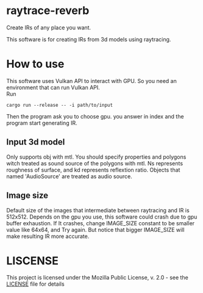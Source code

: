 # raytrace-reverb

Create IRs of any place you want.

This software is for creating IRs from 3d models using raytracing.

# How to use

This software uses Vulkan API to interact with GPU. So you need an environment that can run Vulkan API.  
Run

    cargo run --release -- -i path/to/input

Then the program ask you to choose gpu. you answer in index and the program start generating IR.

## Input 3d model

Only supports obj with mtl.
You should specify properties and polygons witch treated as sound source of the polygons with mtl.
Ns represents roughness of surface, and kd represents reflextion ratio.
Objects that named 'AudioSource' are treated as audio source.

## Image size

Default size of the images that intermediate between raytracing and IR is 512x512.
Depends on the gpu you use, this software could crash due to gpu buffer exhaustion.
If It crashes, change IMAGE_SIZE constant to be smaller value like 64x64, and Try again.
But notice that bigger IMAGE_SIZE will make resulting IR more accurate.

# LISCENSE

This project is licensed under the Mozilla Public License, v. 2.0 - see the [LICENSE](LICENSE) file for details
